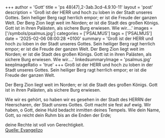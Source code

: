 +++
author = 'Gott'
title = 'ps 48(47),2-3ab.3cd-4.9.10-11'
layout = 'post'
description = 'Groß ist der HERR und hoch zu loben  in der Stadt unseres Gottes. Sein heiliger Berg ragt herrlich empor; er ist die Freude der ganzen Welt.  Der Berg Zion liegt weit im Norden; er ist die Stadt des großen Königs. Gott ist in ihren Palästen,  als sichere Burg erwiesen.  Wie wir....'
images = ['/symbols/psalmus.jpg']
categories = ['PSALMUS']
tags = ['PSALMUS']
date = '2025-02-06 08:00:28 +0100'
summary = 'Groß ist der HERR und hoch zu loben  in der Stadt unseres Gottes. Sein heiliger Berg ragt herrlich empor; er ist die Freude der ganzen Welt.  Der Berg Zion liegt weit im Norden; er ist die Stadt des großen Königs. Gott ist in ihren Palästen,  als sichere Burg erwiesen.  Wie wir....'
linkedsummaryImage = 'psalmus.jpg'
keepImageRatio = 'true'
+++
Groß ist der HERR und hoch zu loben 
in der Stadt unseres Gottes.
Sein heiliger Berg ragt herrlich empor;
er ist die Freude der ganzen Welt.

Der Berg Zion liegt weit im Norden;
er ist die Stadt des großen Königs.
Gott ist in ihren Palästen, 
als sichere Burg erwiesen.

Wie wir es gehört, so haben wir es gesehen in der Stadt des HERRN der Heerscharen, der Stadt unsres Gottes.<!--more--> Gott macht sie fest auf ewig.
Wir haben, o Gott, deine Huld bedacht 
inmitten deines Tempels.
Wie dein Name, Gott, so reicht dein Ruhm bis an die Enden der Erde; 

deine Rechte ist voll von Gerechtigkeit.<br> [Quelle: Evangelizo](https://evangeliumtagfuertag.org/DE/gospel)